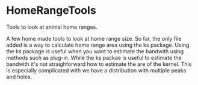 HomeRangeTools
==============

Tools to look at animal home ranges.

A few home made tools to look at home range size. So far, the only file added is a way to calculate home range area using the ks package. Using the ks package is useful when you want to estimate the bandwith using methods such as plug-in. While the ks packae is useful to estimate the bandwith it's not straighforward how to estimate the are of the kernel. This is especially complicated with we have a distribution with multiple peaks and holes.
